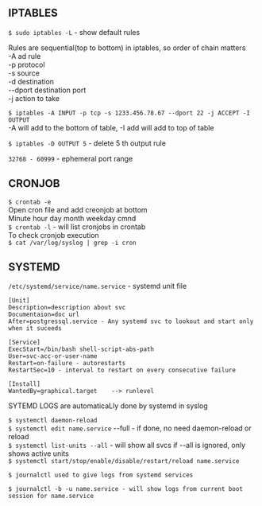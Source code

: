 ## IPTABLES
`$ sudo iptables -L` - show default rules  

Rules are sequential(top to bottom) in iptables, so order of chain matters  
-A ad rule  
-p protocol  
-s source  
-d destination  
--dport destination port  
-j action to take  

`$ iptables -A INPUT -p tcp -s 1233.456.78.67 --dport 22 -j ACCEPT
             -I OUTPUT`  
-A will add to the bottom of table, -I add will add to top of table  

`$ iptables -D OUTPUT 5` - delete 5 th output rule  

`32768 - 60999` - ephemeral port range  

## CRONJOB
`$ crontab -e`  
Open cron file and add creonjob at bottom  
Minute hour day month weekday cmnd  
`$ crontab -l` - will list cronjobs in crontab  
To check cronjob execution   
`$ cat /var/log/syslog | grep -i cron`

## SYSTEMD
`/etc/systemd/service/name.service` - systemd unit file  
```
[Unit]
Description=description about svc
Documentaion=doc url
After=postgressql.service - Any systemd svc to lookout and start only when it suceeds

[Service]
ExecStart=/bin/bash shell-script-abs-path
User=svc-acc-or-user-name
Restart=on-failure - autorestarts
RestartSec=10 - interval to restart on every consecutive failure

[Install]
WantedBy=graphical.target    --> runlevel
```  

SYTEMD LOGS are automaticaLly done by systemd in syslog  

`$ systemctl daemon-reload`  
`$ systemctl edit name.service` --full - if done, no need daemon-reload or reload  
`$ systemctl list-units --all` - will show all svcs
  if --all is ignored, only shows active units  
`$ systemctl start/stop/enable/disable/restart/reload name.service `  


`$ journalctl used to give logs from systemd services`  

`$ journalctl -b -u name.service - will show logs from current boot session for name.service`

